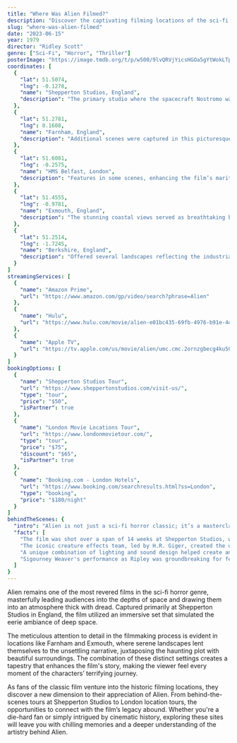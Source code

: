 ```yaml
---
title: "Where Was Alien Filmed?"
description: "Discover the captivating filming locations of the sci-fi horror classic, Alien, and explore the eerie atmospheres that brought this iconic film to life."
slug: "where-was-alien-filmed"
date: "2023-06-15"
year: 1979
director: "Ridley Scott"
genre: ["Sci-Fi", "Horror", "Thriller"]
posterImage: "https://image.tmdb.org/t/p/w500/9lvQRVjYicsHGOa5gYtWokLTpiT.jpg"
coordinates: [
  { 
    "lat": 51.5074, 
    "lng": -0.1278, 
    "name": "Shepperton Studios, England", 
    "description": "The primary studio where the spacecraft Nostromo was meticulously built and filmed."
  },
  { 
    "lat": 51.2781, 
    "lng": 0.1608, 
    "name": "Farnham, England", 
    "description": "Additional scenes were captured in this picturesque town, adding to the film's atmospheric visuals."
  },
  { 
    "lat": 51.6081, 
    "lng": -0.2575, 
    "name": "HMS Belfast, London", 
    "description": "Features in some scenes, enhancing the film’s maritime touches."
  },
  { 
    "lat": 51.4555, 
    "lng": -0.9781, 
    "name": "Exmouth, England", 
    "description": "The stunning coastal views served as breathtaking backdrops for establishing shots."
  },
  { 
    "lat": 51.2514, 
    "lng": -1.7245, 
    "name": "Berkshire, England", 
    "description": "Offered several landscapes reflecting the industrial themes present in the film."
  }
]
streamingServices: [
  {
    "name": "Amazon Prime",
    "url": "https://www.amazon.com/gp/video/search?phrase=Alien"
  },
  {
    "name": "Hulu",
    "url": "https://www.hulu.com/movie/alien-e01bc435-69fb-4976-b91e-4dfc7dff5e0e"
  },
  {
    "name": "Apple TV",
    "url": "https://tv.apple.com/us/movie/alien/umc.cmc.2ornzgbecg4ku50o97umws3b9"
  }
]
bookingOptions: [
  {
    "name": "Shepperton Studios Tour",
    "url": "https://www.sheppertonstudios.com/visit-us/",
    "type": "tour",
    "price": "$50",
    "isPartner": true
  },
  {
    "name": "London Movie Locations Tour",
    "url": "https://www.londonmovietour.com/",
    "type": "tour",
    "price": "$75",
    "discount": "$65",
    "isPartner": true
  },
  {
    "name": "Booking.com - London Hotels",
    "url": "https://www.booking.com/searchresults.html?ss=London",
    "type": "booking",
    "price": "$180/night"
  }
]
behindTheScenes: {
  "intro": "Alien is not just a sci-fi horror classic; it’s a masterclass in suspense and atmosphere, where Ridley Scott melded practical effects with groundbreaking visuals to deliver a terrifying experience. The filming approach was meticulous, utilizing both studio sets and practical locations to evoke the chilling unknown of space.",
  "facts": [
    "The film was shot over a span of 14 weeks at Shepperton Studios, where elaborate sets were constructed to depict the Nostromo spaceship.",
    "The iconic creature effects team, led by H.R. Giger, created the unforgettable xenomorph that has since become a cultural icon.",
    "A unique combination of lighting and sound design helped create an eerie sense of isolation and tension throughout the film.",
    "Sigourney Weaver's performance as Ripley was groundbreaking for female lead roles in action and horror genres, paving the way for future representations."
  ]
}
---
```


<AlienGuide />

Alien remains one of the most revered films in the sci-fi horror genre, masterfully leading audiences into the depths of space and drawing them into an atmosphere thick with dread. Captured primarily at Shepperton Studios in England, the film utilized an immersive set that simulated the eerie ambiance of deep space.

The meticulous attention to detail in the filmmaking process is evident in locations like Farnham and Exmouth, where serene landscapes lent themselves to the unsettling narrative, juxtaposing the haunting plot with beautiful surroundings. The combination of these distinct settings creates a tapestry that enhances the film's story, making the viewer feel every moment of the characters’ terrifying journey.

As fans of the classic film venture into the historic filming locations, they discover a new dimension to their appreciation of Alien. From behind-the-scenes tours at Shepperton Studios to London location tours, the opportunities to connect with the film’s legacy abound. Whether you're a die-hard fan or simply intrigued by cinematic history, exploring these sites will leave you with chilling memories and a deeper understanding of the artistry behind Alien.